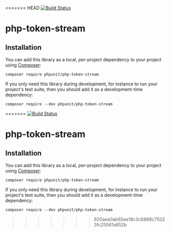 <<<<<<< HEAD
[![Build Status](https://travis-ci.org/sebastianbergmann/php-token-stream.svg?branch=master)](https://travis-ci.org/sebastianbergmann/php-token-stream)

# php-token-stream

## Installation

You can add this library as a local, per-project dependency to your project using [Composer](https://getcomposer.org/):

    composer require phpunit/php-token-stream

If you only need this library during development, for instance to run your project's test suite, then you should add it as a development-time dependency:

    composer require --dev phpunit/php-token-stream

=======
[![Build Status](https://travis-ci.org/sebastianbergmann/php-token-stream.svg?branch=master)](https://travis-ci.org/sebastianbergmann/php-token-stream)

# php-token-stream

## Installation

You can add this library as a local, per-project dependency to your project using [Composer](https://getcomposer.org/):

    composer require phpunit/php-token-stream

If you only need this library during development, for instance to run your project's test suite, then you should add it as a development-time dependency:

    composer require --dev phpunit/php-token-stream

>>>>>>> 920aea0ab65ee18c3c6889c75023fc25561a852b
